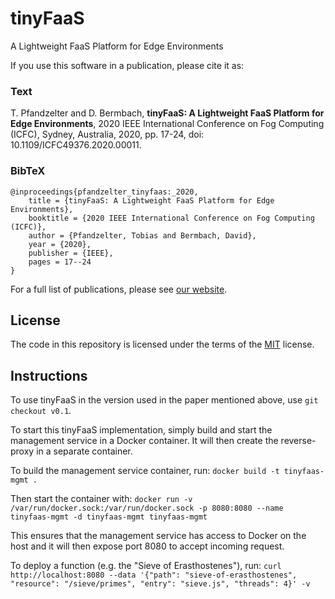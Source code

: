 # tinyFaaS

A Lightweight FaaS Platform for Edge Environments

If you use this software in a publication, please cite it as:

### Text

T. Pfandzelter and D. Bermbach, **tinyFaaS: A Lightweight FaaS Platform for Edge Environments**, 2020 IEEE International Conference on Fog Computing (ICFC), Sydney, Australia, 2020, pp. 17-24, doi: 10.1109/ICFC49376.2020.00011.

### BibTeX

```
@inproceedings{pfandzelter_tinyfaas:_2020,
	title = {tinyFaaS: A Lightweight FaaS Platform for Edge Environments},
	booktitle = {2020 IEEE International Conference on Fog Computing (ICFC)},
	author = {Pfandzelter, Tobias and Bermbach, David},
	year = {2020},
	publisher = {IEEE},
	pages = 17--24
}
```

For a full list of publications, please see [our website](https://www.mcc.tu-berlin.de/menue/forschung/publikationen/parameter/en/).

## License

The code in this repository is licensed under the terms of the [MIT](./LICENSE) license.

## Instructions

To use tinyFaaS in the version used in the paper mentioned above, use `git checkout v0.1`.

To start this tinyFaaS implementation, simply build and start the management service in a Docker container. It will then create the reverse-proxy in a separate container.

To build the management service container, run:
`docker build -t tinyfaas-mgmt .`

Then start the container with:
`docker run -v /var/run/docker.sock:/var/run/docker.sock -p 8080:8080 --name tinyfaas-mgmt -d tinyfaas-mgmt tinyfaas-mgmt`

This ensures that the management service has access to Docker on the host and it will then expose port 8080 to accept incoming request.

To deploy a function (e.g. the "Sieve of Erasthostenes"), run:
`curl http://localhost:8080 --data '{"path": "sieve-of-erasthostenes", "resource": "/sieve/primes", "entry": "sieve.js", "threads": 4}' -v`
